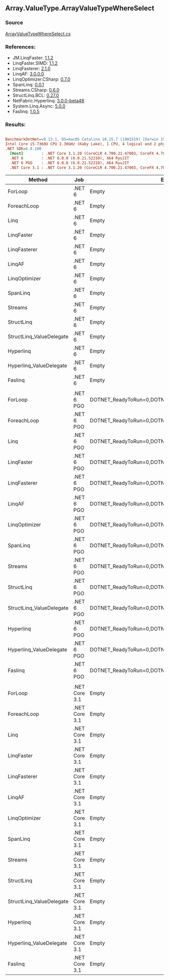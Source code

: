 ﻿## Array.ValueType.ArrayValueTypeWhereSelect

### Source
[ArrayValueTypeWhereSelect.cs](../LinqBenchmarks/Array/ValueType/ArrayValueTypeWhereSelect.cs)

### References:
- JM.LinqFaster: [1.1.2](https://www.nuget.org/packages/JM.LinqFaster/1.1.2)
- LinqFaster.SIMD: [1.1.2](https://www.nuget.org/packages/LinqFaster.SIMD/1.0.3)
- LinqFasterer: [2.1.0](https://www.nuget.org/packages/LinqFasterer/2.1.0)
- LinqAF: [3.0.0.0](https://www.nuget.org/packages/LinqAF/3.0.0.0)
- LinqOptimizer.CSharp: [0.7.0](https://www.nuget.org/packages/LinqOptimizer.CSharp/0.7.0)
- SpanLinq: [0.0.1](https://www.nuget.org/packages/SpanLinq/0.0.1)
- Streams.CSharp: [0.6.0](https://www.nuget.org/packages/Streams.CSharp/0.6.0)
- StructLinq.BCL: [0.27.0](https://www.nuget.org/packages/StructLinq/0.27.0)
- NetFabric.Hyperlinq: [3.0.0-beta48](https://www.nuget.org/packages/NetFabric.Hyperlinq/3.0.0-beta48)
- System.Linq.Async: [5.0.0](https://www.nuget.org/packages/System.Linq.Async/5.0.0)
- Faslinq: [1.0.5](https://www.nuget.org/packages/Faslinq/1.0.5)

### Results:
``` ini

BenchmarkDotNet=v0.13.1, OS=macOS Catalina 10.15.7 (19H1519) [Darwin 19.6.0]
Intel Core i5-7360U CPU 2.30GHz (Kaby Lake), 1 CPU, 4 logical and 2 physical cores
.NET SDK=6.0.100
  [Host]        : .NET Core 3.1.20 (CoreCLR 4.700.21.47003, CoreFX 4.700.21.47101), X64 RyuJIT
  .NET 6        : .NET 6.0.0 (6.0.21.52210), X64 RyuJIT
  .NET 6 PGO    : .NET 6.0.0 (6.0.21.52210), X64 RyuJIT
  .NET Core 3.1 : .NET Core 3.1.20 (CoreCLR 4.700.21.47003, CoreFX 4.700.21.47101), X64 RyuJIT


```
|                   Method |           Job |                                                EnvironmentVariables |       Runtime | Count |       Mean |     Error |    StdDev |         Ratio | RatioSD |   Gen 0 |   Gen 1 | Allocated |
|------------------------- |-------------- |-------------------------------------------------------------------- |-------------- |------ |-----------:|----------:|----------:|--------------:|--------:|--------:|--------:|----------:|
|                  ForLoop |        .NET 6 |                                                               Empty |      .NET 6.0 |   100 |   882.5 ns |   0.49 ns |   0.44 ns |      baseline |         |       - |       - |         - |
|              ForeachLoop |        .NET 6 |                                                               Empty |      .NET 6.0 |   100 |   959.0 ns |   0.51 ns |   0.48 ns |  1.09x slower |   0.00x |       - |       - |         - |
|                     Linq |        .NET 6 |                                                               Empty |      .NET 6.0 |   100 | 1,688.5 ns |  33.02 ns |  36.70 ns |  1.92x slower |   0.05x |  0.1030 |       - |     216 B |
|               LinqFaster |        .NET 6 |                                                               Empty |      .NET 6.0 |   100 | 1,997.7 ns |   3.43 ns |   3.04 ns |  2.26x slower |   0.00x |  4.7264 |       - |   9,904 B |
|             LinqFasterer |        .NET 6 |                                                               Empty |      .NET 6.0 |   100 | 3,724.1 ns |   4.31 ns |   3.60 ns |  4.22x slower |   0.00x |  6.0234 |       - |  12,624 B |
|                   LinqAF |        .NET 6 |                                                               Empty |      .NET 6.0 |   100 | 2,229.8 ns |  14.90 ns |  12.44 ns |  2.53x slower |   0.01x |       - |       - |         - |
|            LinqOptimizer |        .NET 6 |                                                               Empty |      .NET 6.0 |   100 | 9,638.2 ns | 119.78 ns | 112.05 ns | 10.94x slower |   0.11x | 52.0782 | 10.4065 | 134,824 B |
|                 SpanLinq |        .NET 6 |                                                               Empty |      .NET 6.0 |   100 | 1,661.5 ns |  14.03 ns |  13.12 ns |  1.88x slower |   0.01x |       - |       - |         - |
|                  Streams |        .NET 6 |                                                               Empty |      .NET 6.0 |   100 | 3,104.9 ns |   4.25 ns |   3.77 ns |  3.52x slower |   0.00x |  0.4654 |       - |     976 B |
|               StructLinq |        .NET 6 |                                                               Empty |      .NET 6.0 |   100 | 1,306.4 ns |   9.99 ns |   8.86 ns |  1.48x slower |   0.01x |  0.0305 |       - |      64 B |
| StructLinq_ValueDelegate |        .NET 6 |                                                               Empty |      .NET 6.0 |   100 | 1,077.6 ns |   0.41 ns |   0.34 ns |  1.22x slower |   0.00x |       - |       - |         - |
|                Hyperlinq |        .NET 6 |                                                               Empty |      .NET 6.0 |   100 | 1,627.4 ns |   1.04 ns |   0.92 ns |  1.84x slower |   0.00x |       - |       - |         - |
|  Hyperlinq_ValueDelegate |        .NET 6 |                                                               Empty |      .NET 6.0 |   100 | 1,238.4 ns |   0.56 ns |   0.44 ns |  1.40x slower |   0.00x |       - |       - |         - |
|                  Faslinq |        .NET 6 |                                                               Empty |      .NET 6.0 |   100 | 2,111.8 ns |   5.55 ns |   4.64 ns |  2.39x slower |   0.01x |  3.0670 |       - |   6,424 B |
|                          |               |                                                                     |               |       |            |           |           |               |         |         |         |           |
|                  ForLoop |    .NET 6 PGO | DOTNET_ReadyToRun=0,DOTNET_TC_QuickJitForLoops=1,DOTNET_TieredPGO=1 |      .NET 6.0 |   100 |   850.7 ns |   0.40 ns |   0.33 ns |      baseline |         |       - |       - |         - |
|              ForeachLoop |    .NET 6 PGO | DOTNET_ReadyToRun=0,DOTNET_TC_QuickJitForLoops=1,DOTNET_TieredPGO=1 |      .NET 6.0 |   100 |   926.0 ns |   0.50 ns |   0.47 ns |  1.09x slower |   0.00x |       - |       - |         - |
|                     Linq |    .NET 6 PGO | DOTNET_ReadyToRun=0,DOTNET_TC_QuickJitForLoops=1,DOTNET_TieredPGO=1 |      .NET 6.0 |   100 | 1,464.2 ns |   1.53 ns |   1.43 ns |  1.72x slower |   0.00x |  0.1030 |       - |     216 B |
|               LinqFaster |    .NET 6 PGO | DOTNET_ReadyToRun=0,DOTNET_TC_QuickJitForLoops=1,DOTNET_TieredPGO=1 |      .NET 6.0 |   100 | 1,996.4 ns |   4.78 ns |   3.99 ns |  2.35x slower |   0.00x |  4.7264 |       - |   9,904 B |
|             LinqFasterer |    .NET 6 PGO | DOTNET_ReadyToRun=0,DOTNET_TC_QuickJitForLoops=1,DOTNET_TieredPGO=1 |      .NET 6.0 |   100 | 3,639.5 ns |   6.70 ns |   5.23 ns |  4.28x slower |   0.01x |  6.0234 |       - |  12,624 B |
|                   LinqAF |    .NET 6 PGO | DOTNET_ReadyToRun=0,DOTNET_TC_QuickJitForLoops=1,DOTNET_TieredPGO=1 |      .NET 6.0 |   100 | 2,065.9 ns |  13.71 ns |  12.15 ns |  2.43x slower |   0.01x |       - |       - |         - |
|            LinqOptimizer |    .NET 6 PGO | DOTNET_ReadyToRun=0,DOTNET_TC_QuickJitForLoops=1,DOTNET_TieredPGO=1 |      .NET 6.0 |   100 | 9,479.5 ns | 101.78 ns |  90.22 ns | 11.15x slower |   0.11x | 52.0782 | 10.4065 | 134,824 B |
|                 SpanLinq |    .NET 6 PGO | DOTNET_ReadyToRun=0,DOTNET_TC_QuickJitForLoops=1,DOTNET_TieredPGO=1 |      .NET 6.0 |   100 | 1,564.3 ns |   0.92 ns |   0.72 ns |  1.84x slower |   0.00x |       - |       - |         - |
|                  Streams |    .NET 6 PGO | DOTNET_ReadyToRun=0,DOTNET_TC_QuickJitForLoops=1,DOTNET_TieredPGO=1 |      .NET 6.0 |   100 | 2,664.5 ns |   5.97 ns |   5.29 ns |  3.13x slower |   0.01x |  0.4654 |       - |     976 B |
|               StructLinq |    .NET 6 PGO | DOTNET_ReadyToRun=0,DOTNET_TC_QuickJitForLoops=1,DOTNET_TieredPGO=1 |      .NET 6.0 |   100 | 1,189.8 ns |   0.66 ns |   0.62 ns |  1.40x slower |   0.00x |  0.0305 |       - |      64 B |
| StructLinq_ValueDelegate |    .NET 6 PGO | DOTNET_ReadyToRun=0,DOTNET_TC_QuickJitForLoops=1,DOTNET_TieredPGO=1 |      .NET 6.0 |   100 |   970.9 ns |   1.18 ns |   1.10 ns |  1.14x slower |   0.00x |       - |       - |         - |
|                Hyperlinq |    .NET 6 PGO | DOTNET_ReadyToRun=0,DOTNET_TC_QuickJitForLoops=1,DOTNET_TieredPGO=1 |      .NET 6.0 |   100 | 1,614.7 ns |   2.98 ns |   2.64 ns |  1.90x slower |   0.00x |       - |       - |         - |
|  Hyperlinq_ValueDelegate |    .NET 6 PGO | DOTNET_ReadyToRun=0,DOTNET_TC_QuickJitForLoops=1,DOTNET_TieredPGO=1 |      .NET 6.0 |   100 | 1,333.1 ns |  19.61 ns |  17.38 ns |  1.57x slower |   0.02x |       - |       - |         - |
|                  Faslinq |    .NET 6 PGO | DOTNET_ReadyToRun=0,DOTNET_TC_QuickJitForLoops=1,DOTNET_TieredPGO=1 |      .NET 6.0 |   100 | 2,172.4 ns |  27.59 ns |  28.33 ns |  2.56x slower |   0.04x |  3.0670 |       - |   6,424 B |
|                          |               |                                                                     |               |       |            |           |           |               |         |         |         |           |
|                  ForLoop | .NET Core 3.1 |                                                               Empty | .NET Core 3.1 |   100 | 1,013.4 ns |   0.73 ns |   0.68 ns |      baseline |         |       - |       - |         - |
|              ForeachLoop | .NET Core 3.1 |                                                               Empty | .NET Core 3.1 |   100 | 1,115.6 ns |   1.11 ns |   0.93 ns |  1.10x slower |   0.00x |       - |       - |         - |
|                     Linq | .NET Core 3.1 |                                                               Empty | .NET Core 3.1 |   100 | 2,119.4 ns |   2.06 ns |   1.93 ns |  2.09x slower |   0.00x |  0.1030 |       - |     216 B |
|               LinqFaster | .NET Core 3.1 |                                                               Empty | .NET Core 3.1 |   100 | 2,001.1 ns |   7.85 ns |   7.34 ns |  1.97x slower |   0.01x |  4.7264 |       - |   9,904 B |
|             LinqFasterer | .NET Core 3.1 |                                                               Empty | .NET Core 3.1 |   100 | 3,828.4 ns |  14.36 ns |  13.44 ns |  3.78x slower |   0.01x |  6.0196 |       - |  12,624 B |
|                   LinqAF | .NET Core 3.1 |                                                               Empty | .NET Core 3.1 |   100 | 2,905.0 ns |   4.15 ns |   3.46 ns |  2.87x slower |   0.00x |       - |       - |         - |
|            LinqOptimizer | .NET Core 3.1 |                                                               Empty | .NET Core 3.1 |   100 | 9,644.7 ns | 163.49 ns | 200.78 ns |  9.60x slower |   0.19x | 54.3213 |  8.1787 | 134,857 B |
|                 SpanLinq | .NET Core 3.1 |                                                               Empty | .NET Core 3.1 |   100 | 2,017.2 ns |   2.08 ns |   1.84 ns |  1.99x slower |   0.00x |       - |       - |         - |
|                  Streams | .NET Core 3.1 |                                                               Empty | .NET Core 3.1 |   100 | 3,379.0 ns |  14.77 ns |  13.82 ns |  3.33x slower |   0.01x |  0.4654 |       - |     976 B |
|               StructLinq | .NET Core 3.1 |                                                               Empty | .NET Core 3.1 |   100 | 1,427.0 ns |   1.44 ns |   1.27 ns |  1.41x slower |   0.00x |  0.0305 |       - |      64 B |
| StructLinq_ValueDelegate | .NET Core 3.1 |                                                               Empty | .NET Core 3.1 |   100 | 1,227.2 ns |   0.34 ns |   0.30 ns |  1.21x slower |   0.00x |       - |       - |         - |
|                Hyperlinq | .NET Core 3.1 |                                                               Empty | .NET Core 3.1 |   100 | 1,973.9 ns |   5.03 ns |   4.46 ns |  1.95x slower |   0.00x |       - |       - |         - |
|  Hyperlinq_ValueDelegate | .NET Core 3.1 |                                                               Empty | .NET Core 3.1 |   100 | 1,397.2 ns |   3.45 ns |   3.06 ns |  1.38x slower |   0.00x |       - |       - |         - |
|                  Faslinq | .NET Core 3.1 |                                                               Empty | .NET Core 3.1 |   100 | 2,248.1 ns |   5.26 ns |   4.66 ns |  2.22x slower |   0.00x |  3.0670 |       - |   6,424 B |
